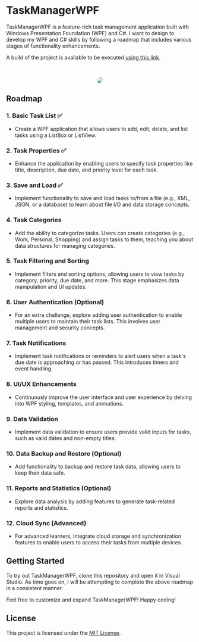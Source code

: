 # TaskManagerWPF

TaskManagerWPF is a feature-rich task management application built with Windows Presentation Foundation (WPF) and C#. I want to design to develop my WPF and C# skills by following a roadmap that includes various stages of functionality enhancements.

A build of the project is available to be executed [using this link](https://drive.google.com/uc?export=download&id=10nLYA7O7GUm14ovYA2IGVyvltYrbshBF).

<br>

<p align="center"><img src="https://i.imgur.com/btdjRgE.png" style="border-radius:50%" /></p>


## Roadmap

### 1. Basic Task List ✅
   - Create a WPF application that allows users to add, edit, delete, and list tasks using a ListBox or ListView.

### 2. Task Properties ✅
   - Enhance the application by enabling users to specify task properties like title, description, due date, and priority level for each task.

### 3. Save and Load ✅
   - Implement functionality to save and load tasks to/from a file (e.g., XML, JSON, or a database) to learn about file I/O and data storage concepts.

### 4. Task Categories
   - Add the ability to categorize tasks. Users can create categories (e.g., Work, Personal, Shopping) and assign tasks to them, teaching you about data structures for managing categories.

### 5. Task Filtering and Sorting
   - Implement filters and sorting options, allowing users to view tasks by category, priority, due date, and more. This stage emphasizes data manipulation and UI updates.

### 6. User Authentication (Optional)
   - For an extra challenge, explore adding user authentication to enable multiple users to maintain their task lists. This involves user management and security concepts.

### 7. Task Notifications
   - Implement task notifications or reminders to alert users when a task's due date is approaching or has passed. This introduces timers and event handling.

### 8. UI/UX Enhancements
   - Continuously improve the user interface and user experience by delving into WPF styling, templates, and animations.

### 9. Data Validation
   - Implement data validation to ensure users provide valid inputs for tasks, such as valid dates and non-empty titles.

### 10. Data Backup and Restore (Optional)
   - Add functionality to backup and restore task data, allowing users to keep their data safe.

### 11. Reports and Statistics (Optional)
   - Explore data analysis by adding features to generate task-related reports and statistics.

### 12. Cloud Sync (Advanced)
   - For advanced learners, integrate cloud storage and synchronization features to enable users to access their tasks from multiple devices.

## Getting Started

To try out TaskManagerWPF, clone this repository and open it in Visual Studio. As time goes on, I will be attempting to complete the above roadmap in a consistent manner.

Feel free to customize and expand TaskManagerWPF! Happy coding!

## License

This project is licensed under the [MIT License](LICENSE.md).
